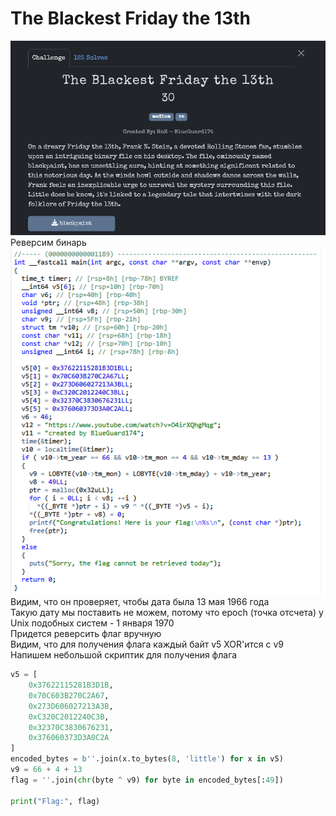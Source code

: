 # The Blackest Friday the 13th

![img.png](task%2Fimg.png)\
Реверсим бинарь\
![img.png](img.png)\
Видим, что он проверяет, чтобы дата была 13 мая 1966 года\
Такую дату мы поставить не можем, потому что epoch (точка отсчета) у Unix подобных систем - 1 января 1970\
Придется реверсить флаг вручную\
Видим, что для получения флага каждый байт v5 XOR'ится с v9\
Напишем небольшой скриптик для получения флага
```python
v5 = [
    0x37622115281B3D1B,
    0x70C603B270C2A67,
    0x273D606027213A3B,
    0xC320C2012240C3B,
    0x32370C3830676231,
    0x376060373D3A0C2A
]
encoded_bytes = b''.join(x.to_bytes(8, 'little') for x in v5)
v9 = 66 + 4 + 13
flag = ''.join(chr(byte ^ v9) for byte in encoded_bytes[:49])

print("Flag:", flag)
```
